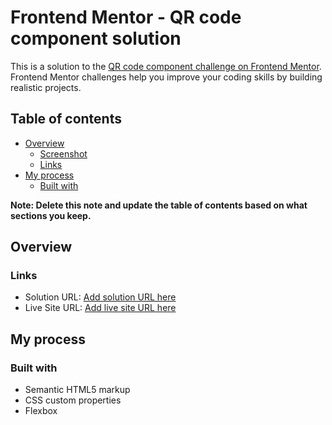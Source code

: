 # Frontend Mentor - QR code component solution

This is a solution to the [QR code component challenge on Frontend Mentor](https://www.frontendmentor.io/challenges/product-preview-card-component-GO7UmttRfa). Frontend Mentor challenges help you improve your coding skills by building realistic projects. 

## Table of contents

- [Overview](#overview)
  - [Screenshot](#screenshot)
  - [Links](#links)
- [My process](#my-process)
  - [Built with](#built-with)

**Note: Delete this note and update the table of contents based on what sections you keep.**

## Overview

### Links

- Solution URL: [Add solution URL here](https://github.com/jedcanchola/frontend-challenges/tree/main/qr-component/product-preview-card-component-main)
- Live Site URL: [Add live site URL here](https://jedcanchola.github.io/frontend-challenges/product-preview-card-component-main/)

## My process

### Built with

- Semantic HTML5 markup
- CSS custom properties
- Flexbox
